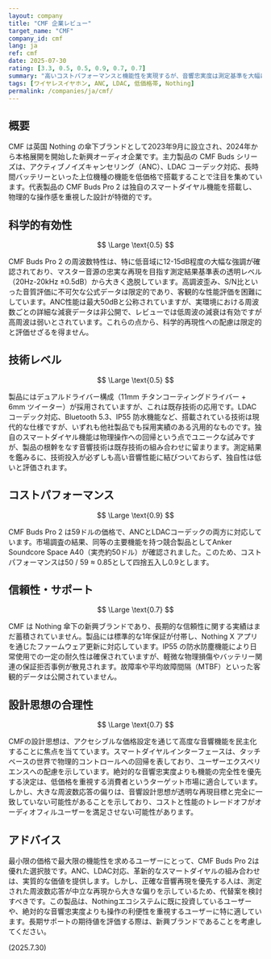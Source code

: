```yaml
---
layout: company
title: "CMF 企業レビュー"
target_name: "CMF"
company_id: cmf
lang: ja
ref: cmf
date: 2025-07-30
rating: [3.3, 0.5, 0.5, 0.9, 0.7, 0.7]
summary: "高いコストパフォーマンスと機能性を実現するが、音響忠実度は測定基準を大幅に下回る"
tags: [ワイヤレスイヤホン, ANC, LDAC, 低価格帯, Nothing]
permalink: /companies/ja/cmf/
---
```


## 概要

CMF は英国 Nothing の傘下ブランドとして2023年9月に設立され、2024年から本格展開を開始した新興オーディオ企業です。主力製品の CMF Buds シリーズは、アクティブノイズキャンセリング（ANC）、LDAC コーデック対応、長時間バッテリーといった上位機種の機能を低価格で搭載することで注目を集めています。代表製品の CMF Buds Pro 2 は独自のスマートダイヤル機能を搭載し、物理的な操作感を重視した設計が特徴的です。

## 科学的有効性

$$ \Large \text{0.5} $$

CMF Buds Pro 2 の周波数特性は、特に低音域に12-15dB程度の大幅な強調が確認されており、マスター音源の忠実な再現を目指す測定結果基準表の透明レベル（20Hz-20kHz ±0.5dB）から大きく逸脱しています。高調波歪み、S/N比といった音質評価に不可欠な公式データは限定的であり、客観的な性能評価を困難にしています。ANC性能は最大50dBと公称されていますが、実環境における周波数ごとの詳細な減衰データは非公開で、レビューでは低周波の減衰は有効ですが高周波は弱いとされています。これらの点から、科学的再現性への配慮は限定的と評価せざるを得ません。

## 技術レベル

$$ \Large \text{0.5} $$

製品にはデュアルドライバー構成（11mm チタンコーティングドライバー + 6mm ツイーター）が採用されていますが、これは既存技術の応用です。LDAC コーデック対応、Bluetooth 5.3、IP55 防水機能など、搭載されている技術は現代的な仕様ですが、いずれも他社製品でも採用実績のある汎用的なものです。独自のスマートダイヤル機能は物理操作への回帰という点でユニークな試みですが、製品の根幹をなす音響技術は既存技術の組み合わせに留まります。測定結果を鑑みるに、技術投入が必ずしも高い音響性能に結びついておらず、独自性は低いと評価されます。

## コストパフォーマンス

$$ \Large \text{0.9} $$

CMF Buds Pro 2 は59ドルの価格で、ANCとLDACコーデックの両方に対応しています。市場調査の結果、同等の主要機能を持つ競合製品としてAnker Soundcore Space A40（実売約50ドル）が確認されました。このため、コストパフォーマンスは50 / 59 ≈ 0.85として四捨五入し0.9とします。

## 信頼性・サポート

$$ \Large \text{0.7} $$

CMF は Nothing 傘下の新興ブランドであり、長期的な信頼性に関する実績はまだ蓄積されていません。製品には標準的な1年保証が付帯し、Nothing X アプリを通じたファームウェア更新に対応しています。IP55 の防水防塵機能により日常使用での一定の耐久性は確保されていますが、軽微な物理損傷やバッテリー関連の保証拒否事例が散見されます。故障率や平均故障間隔（MTBF）といった客観的データは公開されていません。

## 設計思想の合理性

$$ \Large \text{0.7} $$

CMFの設計思想は、アクセシブルな価格設定を通じて高度な音響機能を民主化することに焦点を当てています。スマートダイヤルインターフェースは、タッチベースの世界で物理的コントロールへの回帰を表しており、ユーザーエクスペリエンスへの配慮を示しています。絶対的な音響忠実度よりも機能の完全性を優先する決定は、低価格を重視する消費者というターゲット市場に適合しています。しかし、大きな周波数応答の偏りは、音響設計思想が透明な再現目標と完全に一致していない可能性があることを示しており、コストと性能のトレードオフがオーディオフィルユーザーを満足させない可能性があります。

## アドバイス

最小限の価格で最大限の機能性を求めるユーザーにとって、CMF Buds Pro 2は優れた選択肢です。ANC、LDAC対応、革新的なスマートダイヤルの組み合わせは、実質的な価値を提供します。しかし、正確な音響再現を優先する人は、測定された周波数応答が中立な再現から大きな偏りを示しているため、代替案を検討すべきです。この製品は、Nothingエコシステムに既に投資しているユーザーや、絶対的な音響忠実度よりも操作の利便性を重視するユーザーに特に適しています。長期サポートの期待値を評価する際は、新興ブランドであることを考慮してください。

(2025.7.30)
